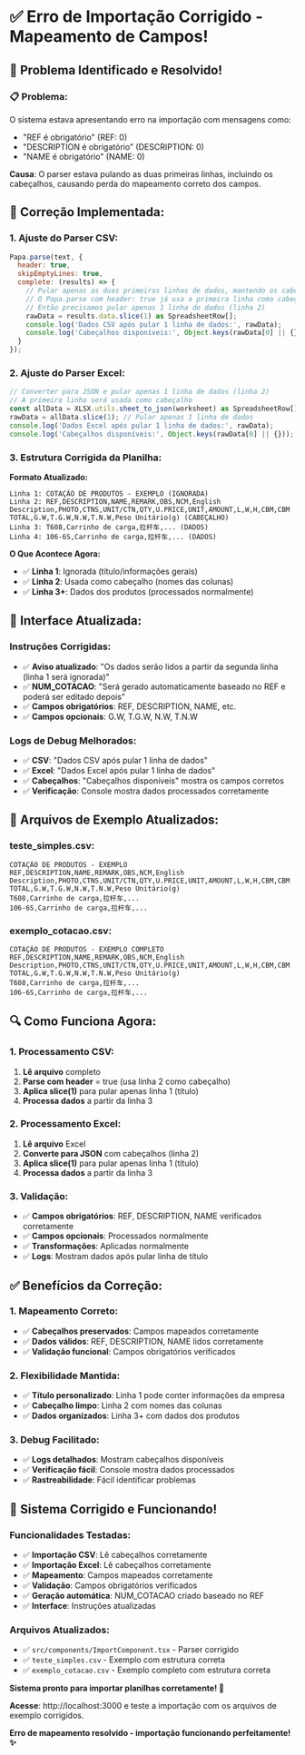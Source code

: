 # ✅ Erro de Importação Corrigido - Mapeamento de Campos!

## 🚨 Problema Identificado e Resolvido!

### **📋 Problema:**
O sistema estava apresentando erro na importação com mensagens como:
- "REF é obrigatório" (REF: 0)
- "DESCRIPTION é obrigatório" (DESCRIPTION: 0)
- "NAME é obrigatório" (NAME: 0)

**Causa**: O parser estava pulando as duas primeiras linhas, incluindo os cabeçalhos, causando perda do mapeamento correto dos campos.

## 🔧 Correção Implementada:

### **1. Ajuste do Parser CSV:**
```javascript
Papa.parse(text, {
  header: true,
  skipEmptyLines: true,
  complete: (results) => {
    // Pular apenas as duas primeiras linhas de dados, mantendo os cabeçalhos
    // O Papa.parse com header: true já usa a primeira linha como cabeçalho
    // Então precisamos pular apenas 1 linha de dados (linha 2)
    rawData = results.data.slice(1) as SpreadsheetRow[];
    console.log('Dados CSV após pular 1 linha de dados:', rawData);
    console.log('Cabeçalhos disponíveis:', Object.keys(rawData[0] || {}));
  }
});
```

### **2. Ajuste do Parser Excel:**
```javascript
// Converter para JSON e pular apenas 1 linha de dados (linha 2)
// A primeira linha será usada como cabeçalho
const allData = XLSX.utils.sheet_to_json(worksheet) as SpreadsheetRow[];
rawData = allData.slice(1); // Pular apenas 1 linha de dados
console.log('Dados Excel após pular 1 linha de dados:', rawData);
console.log('Cabeçalhos disponíveis:', Object.keys(rawData[0] || {}));
```

### **3. Estrutura Corrigida da Planilha:**

**Formato Atualizado:**
```
Linha 1: COTAÇÃO DE PRODUTOS - EXEMPLO (IGNORADA)
Linha 2: REF,DESCRIPTION,NAME,REMARK,OBS,NCM,English Description,PHOTO,CTNS,UNIT/CTN,QTY,U.PRICE,UNIT,AMOUNT,L,W,H,CBM,CBM TOTAL,G.W,T.G.W,N.W,T.N.W,Peso Unitário(g) (CABEÇALHO)
Linha 3: T608,Carrinho de carga,拉杆车,... (DADOS)
Linha 4: 106-6S,Carrinho de carga,拉杆车,... (DADOS)
```

**O Que Acontece Agora:**
- ✅ **Linha 1**: Ignorada (título/informações gerais)
- ✅ **Linha 2**: Usada como cabeçalho (nomes das colunas)
- ✅ **Linha 3+**: Dados dos produtos (processados normalmente)

## 🎨 Interface Atualizada:

### **Instruções Corrigidas:**
- ✅ **Aviso atualizado**: "Os dados serão lidos a partir da segunda linha (linha 1 será ignorada)"
- ✅ **NUM_COTACAO**: "Será gerado automaticamente baseado no REF e poderá ser editado depois"
- ✅ **Campos obrigatórios**: REF, DESCRIPTION, NAME, etc.
- ✅ **Campos opcionais**: G.W, T.G.W, N.W, T.N.W

### **Logs de Debug Melhorados:**
- ✅ **CSV**: "Dados CSV após pular 1 linha de dados"
- ✅ **Excel**: "Dados Excel após pular 1 linha de dados"
- ✅ **Cabeçalhos**: "Cabeçalhos disponíveis" mostra os campos corretos
- ✅ **Verificação**: Console mostra dados processados corretamente

## 📁 Arquivos de Exemplo Atualizados:

### **teste_simples.csv:**
```
COTAÇÃO DE PRODUTOS - EXEMPLO
REF,DESCRIPTION,NAME,REMARK,OBS,NCM,English Description,PHOTO,CTNS,UNIT/CTN,QTY,U.PRICE,UNIT,AMOUNT,L,W,H,CBM,CBM TOTAL,G.W,T.G.W,N.W,T.N.W,Peso Unitário(g)
T608,Carrinho de carga,拉杆车,...
106-6S,Carrinho de carga,拉杆车,...
```

### **exemplo_cotacao.csv:**
```
COTAÇÃO DE PRODUTOS - EXEMPLO COMPLETO
REF,DESCRIPTION,NAME,REMARK,OBS,NCM,English Description,PHOTO,CTNS,UNIT/CTN,QTY,U.PRICE,UNIT,AMOUNT,L,W,H,CBM,CBM TOTAL,G.W,T.G.W,N.W,T.N.W,Peso Unitário(g)
T608,Carrinho de carga,拉杆车,...
106-6S,Carrinho de carga,拉杆车,...
```

## 🔍 Como Funciona Agora:

### **1. Processamento CSV:**
1. **Lê arquivo** completo
2. **Parse com header** = true (usa linha 2 como cabeçalho)
3. **Aplica slice(1)** para pular apenas linha 1 (título)
4. **Processa dados** a partir da linha 3

### **2. Processamento Excel:**
1. **Lê arquivo** Excel
2. **Converte para JSON** com cabeçalhos (linha 2)
3. **Aplica slice(1)** para pular apenas linha 1 (título)
4. **Processa dados** a partir da linha 3

### **3. Validação:**
- ✅ **Campos obrigatórios**: REF, DESCRIPTION, NAME verificados corretamente
- ✅ **Campos opcionais**: Processados normalmente
- ✅ **Transformações**: Aplicadas normalmente
- ✅ **Logs**: Mostram dados após pular linha de título

## ✅ Benefícios da Correção:

### **1. Mapeamento Correto:**
- ✅ **Cabeçalhos preservados**: Campos mapeados corretamente
- ✅ **Dados válidos**: REF, DESCRIPTION, NAME lidos corretamente
- ✅ **Validação funcional**: Campos obrigatórios verificados

### **2. Flexibilidade Mantida:**
- ✅ **Título personalizado**: Linha 1 pode conter informações da empresa
- ✅ **Cabeçalho limpo**: Linha 2 com nomes das colunas
- ✅ **Dados organizados**: Linha 3+ com dados dos produtos

### **3. Debug Facilitado:**
- ✅ **Logs detalhados**: Mostram cabeçalhos disponíveis
- ✅ **Verificação fácil**: Console mostra dados processados
- ✅ **Rastreabilidade**: Fácil identificar problemas

## 🚀 Sistema Corrigido e Funcionando!

### **Funcionalidades Testadas:**
- ✅ **Importação CSV**: Lê cabeçalhos corretamente
- ✅ **Importação Excel**: Lê cabeçalhos corretamente
- ✅ **Mapeamento**: Campos mapeados corretamente
- ✅ **Validação**: Campos obrigatórios verificados
- ✅ **Geração automática**: NUM_COTACAO criado baseado no REF
- ✅ **Interface**: Instruções atualizadas

### **Arquivos Atualizados:**
- ✅ `src/components/ImportComponent.tsx` - Parser corrigido
- ✅ `teste_simples.csv` - Exemplo com estrutura correta
- ✅ `exemplo_cotacao.csv` - Exemplo completo com estrutura correta

**Sistema pronto para importar planilhas corretamente! 🎉**

**Acesse**: http://localhost:3000 e teste a importação com os arquivos de exemplo corrigidos.

**Erro de mapeamento resolvido - importação funcionando perfeitamente! ✨**







